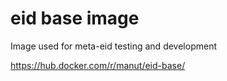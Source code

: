 eid base image
==============

Image used for meta-eid testing and development

https://hub.docker.com/r/manut/eid-base/
